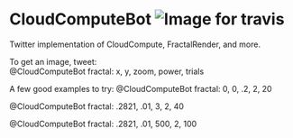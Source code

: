 # CloudComputeBot ![Image for travis](https://travis-ci.org/ChemicalDevelopment/CloudComputeBot.svg?branch=master)
Twitter implementation of CloudCompute, FractalRender, and more.


To get an image, tweet:  
@CloudComputeBot
fractal: x, y, zoom, power, trials


A few good examples to try:
@CloudComputeBot
fractal: 0, 0, .2, 2, 20



@CloudComputeBot
fractal: .2821, .01, 3, 2, 40



@CloudComputeBot
fractal: .2821, .01, 500, 2, 100


